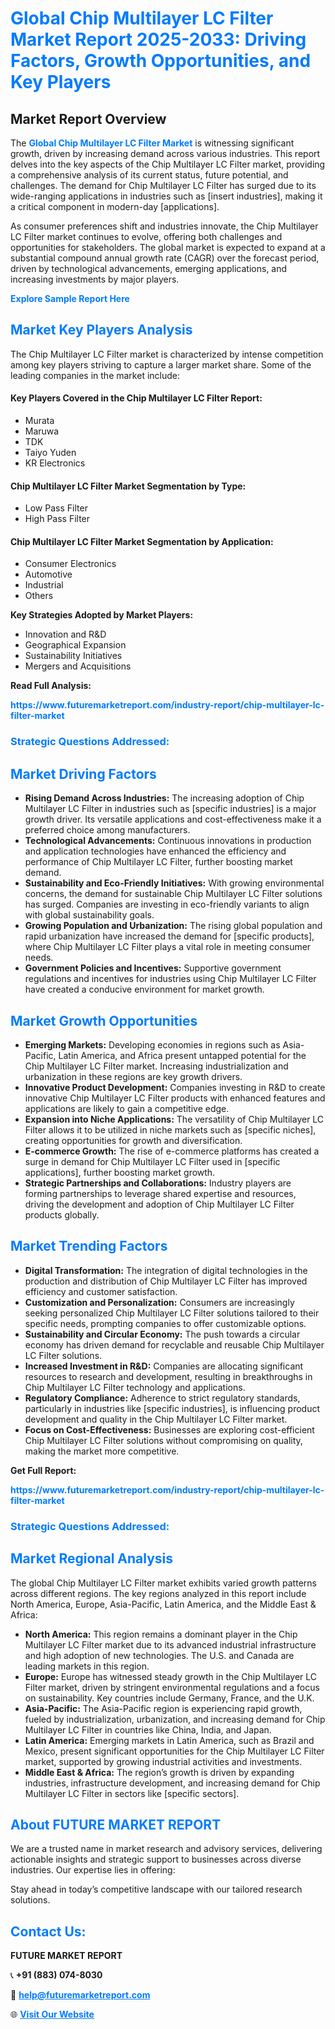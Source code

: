 <h1 style="color: #007BFF;">Global Chip Multilayer LC Filter Market Report 2025-2033: Driving Factors, Growth Opportunities, and Key Players</h1>

<section id="overview">
<h2>Market Report Overview</h2>
<p>The <a href="https://www.futuremarketreport.com/industry-report/chip-multilayer-lc-filter-market" style="color: #007BFF; text-decoration: none;"><strong>Global Chip Multilayer LC Filter Market</strong></a> is witnessing significant growth, driven by increasing demand across various industries. This report delves into the key aspects of the Chip Multilayer LC Filter market, providing a comprehensive analysis of its current status, future potential, and challenges. The demand for Chip Multilayer LC Filter has surged due to its wide-ranging applications in industries such as [insert industries], making it a critical component in modern-day [applications].</p>
<p>As consumer preferences shift and industries innovate, the Chip Multilayer LC Filter market continues to evolve, offering both challenges and opportunities for stakeholders. The global market is expected to expand at a substantial compound annual growth rate (CAGR) over the forecast period, driven by technological advancements, emerging applications, and increasing investments by major players.</p>
</section>

<section id="overview">
<p><a href="https://www.futuremarketreport.com/request-sample/reportId=75835" style="color: #007BFF; text-decoration: none;"><strong>Explore Sample Report Here</strong></a></p>
</section>

<section id="key-players">
<h2 style="color: #007BFF;">Market Key Players Analysis</h2>
<p>The Chip Multilayer LC Filter market is characterized by intense competition among key players striving to capture a larger market share. Some of the leading companies in the market include:</p>
<h4>Key Players Covered in the Chip Multilayer LC Filter Report:</h4>
<ul><li>Murata</li><li>Maruwa</li><li>TDK</li><li>Taiyo Yuden</li><li>KR Electronics</li></ul>
<h4>Chip Multilayer LC Filter Market Segmentation by Type:</h4>
<ul><li>Low Pass Filter</li><li>High Pass Filter</li></ul>

<h4>Chip Multilayer LC Filter Market Segmentation by Application:</h4>
<ul><li>Consumer Electronics</li><li>Automotive</li><li>Industrial</li><li>Others</li></ul>
<p><strong>Key Strategies Adopted by Market Players:</strong></p>
<ul>
<li>Innovation and R&D</li>
<li>Geographical Expansion</li>
<li>Sustainability Initiatives</li>
<li>Mergers and Acquisitions</li>
</ul>
</section>

<section>
<p><strong>Read Full Analysis: </strong></p><a href="https://www.futuremarketreport.com/industry-report/chip-multilayer-lc-filter-market" style="color: #007BFF; text-decoration: none;"><strong>https://www.futuremarketreport.com/industry-report/chip-multilayer-lc-filter-market</strong></a>
<h3 style="color: #007BFF;">Strategic Questions Addressed:</h3>
</section>

<section id="driving-factors">
<h2 style="color: #007BFF;">Market Driving Factors</h2>
<ul>
<li><strong>Rising Demand Across Industries:</strong> The increasing adoption of Chip Multilayer LC Filter in industries such as [specific industries] is a major growth driver. Its versatile applications and cost-effectiveness make it a preferred choice among manufacturers.</li>
<li><strong>Technological Advancements:</strong> Continuous innovations in production and application technologies have enhanced the efficiency and performance of Chip Multilayer LC Filter, further boosting market demand.</li>
<li><strong>Sustainability and Eco-Friendly Initiatives:</strong> With growing environmental concerns, the demand for sustainable Chip Multilayer LC Filter solutions has surged. Companies are investing in eco-friendly variants to align with global sustainability goals.</li>
<li><strong>Growing Population and Urbanization:</strong> The rising global population and rapid urbanization have increased the demand for [specific products], where Chip Multilayer LC Filter plays a vital role in meeting consumer needs.</li>
<li><strong>Government Policies and Incentives:</strong> Supportive government regulations and incentives for industries using Chip Multilayer LC Filter have created a conducive environment for market growth.</li>
</ul>
</section>

<section id="growth-opportunities">
<h2 style="color: #007BFF;">Market Growth Opportunities</h2>
<ul>
<li><strong>Emerging Markets:</strong> Developing economies in regions such as Asia-Pacific, Latin America, and Africa present untapped potential for the Chip Multilayer LC Filter market. Increasing industrialization and urbanization in these regions are key growth drivers.</li>
<li><strong>Innovative Product Development:</strong> Companies investing in R&D to create innovative Chip Multilayer LC Filter products with enhanced features and applications are likely to gain a competitive edge.</li>
<li><strong>Expansion into Niche Applications:</strong> The versatility of Chip Multilayer LC Filter allows it to be utilized in niche markets such as [specific niches], creating opportunities for growth and diversification.</li>
<li><strong>E-commerce Growth:</strong> The rise of e-commerce platforms has created a surge in demand for Chip Multilayer LC Filter used in [specific applications], further boosting market growth.</li>
<li><strong>Strategic Partnerships and Collaborations:</strong> Industry players are forming partnerships to leverage shared expertise and resources, driving the development and adoption of Chip Multilayer LC Filter products globally.</li>
</ul>
</section>

<section id="trending-factors">
<h2 style="color: #007BFF;">Market Trending Factors</h2>
<ul>
<li><strong>Digital Transformation:</strong> The integration of digital technologies in the production and distribution of Chip Multilayer LC Filter has improved efficiency and customer satisfaction.</li>
<li><strong>Customization and Personalization:</strong> Consumers are increasingly seeking personalized Chip Multilayer LC Filter solutions tailored to their specific needs, prompting companies to offer customizable options.</li>
<li><strong>Sustainability and Circular Economy:</strong> The push towards a circular economy has driven demand for recyclable and reusable Chip Multilayer LC Filter solutions.</li>
<li><strong>Increased Investment in R&D:</strong> Companies are allocating significant resources to research and development, resulting in breakthroughs in Chip Multilayer LC Filter technology and applications.</li>
<li><strong>Regulatory Compliance:</strong> Adherence to strict regulatory standards, particularly in industries like [specific industries], is influencing product development and quality in the Chip Multilayer LC Filter market.</li>
<li><strong>Focus on Cost-Effectiveness:</strong> Businesses are exploring cost-efficient Chip Multilayer LC Filter solutions without compromising on quality, making the market more competitive.</li>
</ul>
</section>

<section>
<p><strong>Get Full Report: </strong></p><a href="https://www.futuremarketreport.com/industry-report/chip-multilayer-lc-filter-market" style="color: #007BFF; text-decoration: none;"><strong>https://www.futuremarketreport.com/industry-report/chip-multilayer-lc-filter-market</strong></a>
<h3 style="color: #007BFF;">Strategic Questions Addressed:</h3>
</section>


<section id="regional-analysis">
<h2 style="color: #007BFF;">Market Regional Analysis</h2>
<p>The global Chip Multilayer LC Filter market exhibits varied growth patterns across different regions. The key regions analyzed in this report include North America, Europe, Asia-Pacific, Latin America, and the Middle East & Africa:</p>
<ul>
<li><strong>North America:</strong> This region remains a dominant player in the Chip Multilayer LC Filter market due to its advanced industrial infrastructure and high adoption of new technologies. The U.S. and Canada are leading markets in this region.</li>
<li><strong>Europe:</strong> Europe has witnessed steady growth in the Chip Multilayer LC Filter market, driven by stringent environmental regulations and a focus on sustainability. Key countries include Germany, France, and the U.K.</li>
<li><strong>Asia-Pacific:</strong> The Asia-Pacific region is experiencing rapid growth, fueled by industrialization, urbanization, and increasing demand for Chip Multilayer LC Filter in countries like China, India, and Japan.</li>
<li><strong>Latin America:</strong> Emerging markets in Latin America, such as Brazil and Mexico, present significant opportunities for the Chip Multilayer LC Filter market, supported by growing industrial activities and investments.</li>
<li><strong>Middle East & Africa:</strong> The region’s growth is driven by expanding industries, infrastructure development, and increasing demand for Chip Multilayer LC Filter in sectors like [specific sectors].</li>
</ul>
</section>

<footer>
<h2 style="color: #007BFF;">About FUTURE MARKET REPORT</h2>
<p>We are a trusted name in market research and advisory services, delivering actionable insights and strategic support to businesses across diverse industries. Our expertise lies in offering:</p>

<p>Stay ahead in today’s competitive landscape with our tailored research solutions.</p>

<h2 style="color: #007BFF;">Contact Us:</h2>
<p><strong>FUTURE MARKET REPORT</strong></p>
<p>📞 <strong>+91 (883) 074-8030</strong></p>
<p>📧 <strong><a href="mailto:help@futuremarketreport.com" style="color: #007BFF;">help@futuremarketreport.com</a></strong></p>
<p>🌐 <strong><a href="https://www.futuremarketreport.com/" style="color: #007BFF;">Visit Our Website</a></strong></p>
</footer>